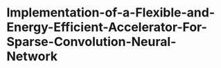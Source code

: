 # Implementation-of-a-Flexible-and-Energy-Efficient-Accelerator-For-Sparse-Convolution-Neural-Network